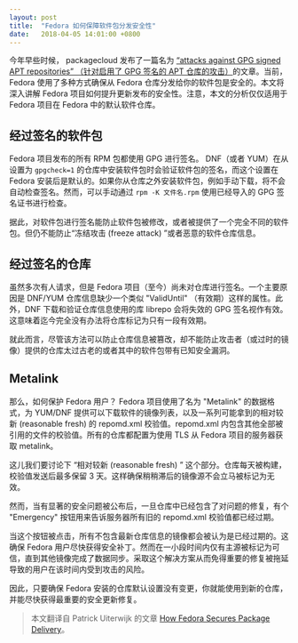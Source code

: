 ```yaml
---
layout: post
title:  "Fedora 如何保障软件包分发安全性"
date:   2018-04-05 14:01:00 +0800
---
```


今年早些时候， packagecloud 发布了一篇名为 [“attacks against GPG signed APT repositories” （针对启用了 GPG 签名的 APT 仓库的攻击）](https://blog.packagecloud.io/eng/2018/02/21/attacks-against-secure-apt-repositories/)的文章。当前，Fedora 使用了多种方式确保从 Fedora 仓库分发给你的软件包是安全的。本文将深入讲解 Fedora 项目如何提升更新发布的安全性。注意，本文的分析仅仅适用于 Fedora 项目在 Fedora 中的默认软件仓库。

## 经过签名的软件包

Fedora 项目发布的所有 RPM 包都使用 GPG 进行签名。 DNF（或者 YUM）在从设置为 `gpgcheck=1` 的仓库中安装软件包时会验证软件包的签名，而这个设置在 Fedora 安装后是默认的。如果你从仓库之外安装软件包，例如手动下载，将不会自动检查签名。然而，可以手动通过 `rpm -K 文件名.rpm` 使用已经导入的 GPG 签名证书进行检查。

据此，对软件包进行签名能防止软件包被修改，或者被提供了一个完全不同的软件包。但仍不能防止“冻结攻击 (freeze attack) ”或者恶意的软件仓库信息。

## 经过签名的仓库

虽然多次有人请求，但是 Fedora 项目（至今）尚未对仓库进行签名。一个主要原因是 DNF/YUM 仓库信息缺少一个类似 "ValidUntil" （有效期）这样的属性。此外，DNF 下载和验证仓库信息使用的库 librepo 会将失效的 GPG 签名视作有效。这意味着迄今完全没有办法将仓库标记为只有一段有效期。

就此而言，尽管该方法可以防止仓库信息被篡改，却不能防止攻击者（或过时的镜像）提供的仓库太过古老的或者其中的软件包带有已知安全漏洞。

## Metalink

那么，如何保护 Fedora 用户？ Fedora 项目使用了名为 "Metalink" 的数据格式，为 YUM/DNF 提供可以下载软件的镜像列表，以及一系列可能拿到的相对较新 (reasonable fresh) 的 repomd.xml 校验值。repomd.xml 内包含其他全部被引用的文件的校验值。所有的仓库都配置为使用 TLS 从 Fedora 项目的服务器获取 metalink。

这儿我们要讨论下 “相对较新 (reasonable fresh) ” 这个部分。仓库每天被构建，校验值发送后最多保留 3 天。这样确保稍稍滞后的镜像源不会立马被标记为无效。

然而，当有显著的安全问题被公布后，一旦仓库中已经包含了对问题的修复，有个 "Emergency" 按钮用来告诉服务器所有旧的 repomd.xml 校验值都已经过期。

当这个按钮被点击，所有不包含最新仓库信息的镜像都会被认为是已经过期的。这确保 Fedora 用户尽快获得安全补丁。然而在一小段时间内仅有主源被标记为可信，直到其他镜像完成了数据同步。采取这个解决方案从而免得重要的修复被拖延导致的用户在该时间内受到攻击的风险。

因此，只要确保 Fedora 安装的仓库默认设置没有变更，你就能使用到新的仓库，并能尽快获得最重要的安全更新修复。

> 本文翻译自 Patrick Uiterwijk 的文章 [How Fedora Secures Package Delivery](https://fedoramagazine.org/fedora-secures-package-delivery/)。
